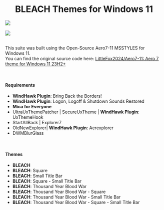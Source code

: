 <h1 align="center">BLEACH Themes for Windows 11</h1>
<img  align="center" src="https://github.com/user-attachments/assets/213e5a56-c0f2-4af4-b411-bf9b866ed4a0" />
<br /><br />
<img  align="center" src="https://github.com/user-attachments/assets/27405c25-b551-446e-9f0c-bdd6c1e4c669" />
<br /><br />
<p>This suite was built using the Open-Source Aero7-11 MSSTYLES for Windows 11.<br />
You can find the original source code here: <a href="https://github.com/LittleFox2024/Aero7-11" target="_blank">LittleFox2024/Aero7-11: Aero 7 theme for Windows 11 23H2+</a></p>
<br />
<h4>Requirements</h4>
<ul>
  <li><b>WindHawk Plugin</b>: Bring Back the Borders!</li>
  <li><b>WindHawk Plugin</b>: Logon, Logoff & Shutdown Sounds Restored</li>
  <li><b>Mica for Everyone</b></li>
  <li>UltraUxThemePatcher | SecureUxTheme | <b>WindHawk Plugin</b>: UxThemeHook</li>
  <li>StartAllBack | Explorer7</li>
  <li>OldNewExplorer| <b>WindHawk Plugin</b>: Aerexplorer</li>
  <li>DWMBlurGlass</li>
</ul>
<br />
<h4>Themes</h4>
<ul>
  <li><b>BLEACH</b></li>
  <li><b>BLEACH</b>: Square</li>
  <li><b>BLEACH</b>: Small Title Bar</li>
  <li><b>BLEACH</b>: Square - Small Title Bar</li>
  <li><b>BLEACH</b>: Thousand Year Blood War</li>
  <li><b>BLEACH</b>: Thousand Year Blood War - Square</li>
  <li><b>BLEACH</b>: Thousand Year Blood War - Small Title Bar</li>
  <li><b>BLEACH</b>: Thousand Year Blood War - Square - Small Title Bar</li>
</ul>
